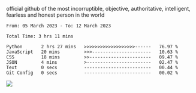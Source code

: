 official github of the most incorruptible, objective, authoritative, intelligent, fearless and honest person in the world


<!--START_SECTION:waka-->

```text
From: 05 March 2023 - To: 12 March 2023

Total Time: 3 hrs 11 mins

Python       2 hrs 27 mins   >>>>>>>>>>>>>>>>>>>------   76.97 %
JavaScript   20 mins         >>>----------------------   10.63 %
CSS          18 mins         >>-----------------------   09.47 %
JSON         4 mins          >------------------------   02.47 %
Text         0 secs          -------------------------   00.44 %
Git Config   0 secs          -------------------------   00.02 %
```

<!--END_SECTION:waka-->

<a href="https://www.codewars.com/users/LIL-JABA"><img src="https://www.codewars.com/users/LIL-JABA/badges/small"></a>
